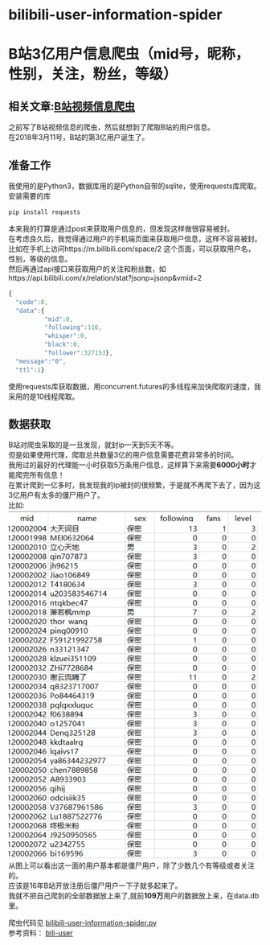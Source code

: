 # bilibili-user-information-spider
# B站3亿用户信息爬虫（mid号，昵称，性别，关注，粉丝，等级）
  
## 相关文章:[B站视频信息爬虫](https://github.com/zhang0peter/bilibili-video-information-spider)  
之前写了B站视频信息的爬虫，然后就想到了爬取B站的用户信息。  </br>
在2018年3月11号，B站的第3亿用户诞生了。  </br>

## 准备工作
我使用的是Python3，数据库用的是Python自带的sqlite，使用requests库爬取。</br>
安装需要的库</br>

```python
pip install requests
```

本来我的打算是通过post来获取用户信息的，但发现这样做很容易被封。  </br>
在考虑良久后，我觉得通过用户的手机端页面来获取用户信息，这样不容易被封。  </br>
比如在手机上访问https://m.bilibili.com/space/2
这个页面，可以获取用户名，性别，等级的信息。  </br>
然后再通过api接口来获取用户的关注和粉丝数，如https://api.bilibili.com/x/relation/stat?jsonp=jsonp&vmid=2  </br>
```javascript
{
  "code":0,
  "data":{
          "mid":0,
          "following":116,
          "whisper":0,
          "black":0,
          "follower":327153},
  "message":"0",
  "ttl":1}
```
使用requests库获取数据，用concurrent.futures的多线程来加快爬取的速度，我采用的是10线程爬取。</br>


## 数据获取
B站对爬虫采取的是一旦发现，就封ip一天到5天不等。</br>
但是如果使用代理，爬取总共数量3亿的用户信息需要花费非常多的时间。</br>
我用过的最好的代理能一小时获取5万条用户信息，这样算下来需要**6000小时**才能爬完所有信息！  </br>
在累计爬到一亿多时，我发现我的ip被封的很频繁，于是就不再爬下去了，因为这3亿用户有太多的僵尸用户了。  </br>
比如:  </br>
![](information.png)  </br>
从图上可以看出这一面的用户基本都是僵尸用户，除了少数几个有等级或者关注的。  </br>
应该是16年B站开放注册后僵尸用户一下子就多起来了。  </br>
我就不把自己爬到的全部数据放上来了,就前**109万**用户的数据放上来，在data.db里。  </br>






爬虫代码见 [bilibili-user-information-spider.py](code.py)</br>
参考资料： [bili-user](https://github.com/airingursb/bilibili-user/)</br>
